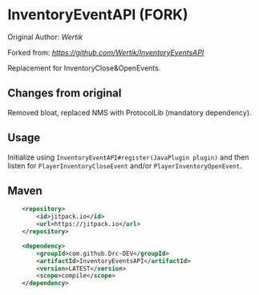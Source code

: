 # InventoryEventAPI (FORK)
Original Author: *Wertik*

Forked from: *https://github.com/Wertik/InventoryEventsAPI*

Replacement for InventoryClose&amp;OpenEvents.


## Changes from original

Removed bloat, replaced NMS with ProtocolLib (mandatory dependency).

## Usage

Initialize using ``InventoryEventAPI#register(JavaPlugin plugin)`` and then listen for `PlayerInventoryCloseEvent` and/or `PlayerInventoryOpenEvent`.

## Maven

```xml
	<repository>
	    <id>jitpack.io</id>
	    <url>https://jitpack.io</url>
	</repository>

	<dependency>
	    <groupId>com.github.Drc-DEV</groupId>
	    <artifactId>InventoryEventsAPI</artifactId>
	    <version>LATEST</version>
        <scope>compile</scope>
	</dependency>
```
